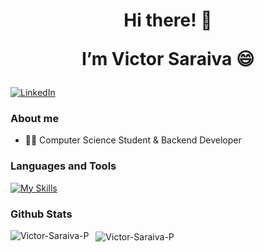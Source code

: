<h1 align="center">Hi there! 🚀 
  
   I’m Victor Saraiva 😄
</h1>


[![LinkedIn](https://img.shields.io/badge/LinkedIn-0077B5?style=for-the-badge&logo=linkedin&logoColor=white)](https://www.linkedin.com/in/victor-saraiva-8b4762261)

### About me

- 👨‍💻 Computer Science Student & Backend Developer  

### Languages and Tools

[![My Skills](https://skillicons.dev/icons?i=ts,js,java,kotlin,c,nodejs,nestjs,spring,mongodb,postgres,aws)](https://skillicons.dev)

### Github Stats 

<p>
   <img align="left" src="https://github-readme-stats.vercel.app/api?username=Victor-Saraiva-P&show_icons=true&theme=github_dark&include_all_commits=true&count_private=true" alt="Victor-Saraiva-P" />
</p>
<p>&nbsp;
   <img align="center" src="https://github-readme-stats.vercel.app/api/top-langs?username=Victor-Saraiva-P&show_icons=true&locale=en&layout=compact&theme=github_dark&langs_count=10&card_width=325" alt="Victor-Saraiva-P" />
</p>

